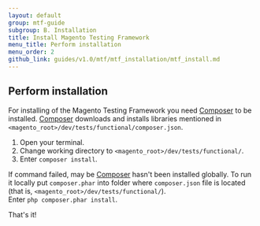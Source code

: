 ```yaml
---
layout: default
group: mtf-guide
subgroup: B. Installation
title: Install Magento Testing Framework
menu_title: Perform installation
menu_order: 2
github_link: guides/v1.0/mtf/mtf_installation/mtf_install.md
---
```

<h2 id="mtf_install_pre">Perform installation</h2>

For installing of the Magento Testing Framework you need [Composer][] to be installed. [Composer][] downloads and installs libraries mentioned in <code>&lt;magento_root&gt;/dev/tests/functional/composer.json</code>.

1. Open your terminal.
1. Change working directory to <code>&lt;magento_root&gt;/dev/tests/functional/</code>.
1. Enter <code>composer install</code>.

<div class="bs-callout bs-callout-info" id="info">
  <p>If command failed, may be <a href="https://getcomposer.org">Composer</a> hasn't been installed globally. To run it locally put <code>composer.phar</code> into folder where <code>composer.json</code> file is located (that is, <code>&lt;magento_root&gt;/dev/tests/functional/</code>).<br/>
Enter <code>php composer.phar install</code>.</p>
</div>

That's it!






 

[Composer]: https://getcomposer.org/
[Bash]: https://www.gnu.org/software/bash/
